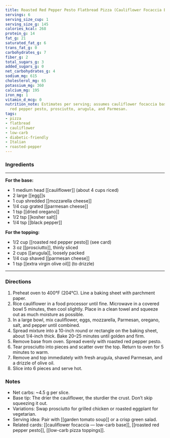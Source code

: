 ```yaml
---
title: Roasted Red Pepper Pesto Flatbread Pizza (Cauliflower Focaccia Base)
servings: 6
serving_size_cup: 1
serving_size_g: 145
calories_kcal: 268
protein_g: 14
fat_g: 21
saturated_fat_g: 6
trans_fat_g: 0
carbohydrates_g: 7
fiber_g: 2
total_sugars_g: 3
added_sugars_g: 0
net_carbohydrates_g: 4
sodium_mg: 615
cholesterol_mg: 65
potassium_mg: 360
calcium_mg: 195
iron_mg: 1
vitamin_d_mcg: 0
nutrition_note: Estimates per serving; assumes cauliflower focaccia base, roasted
  red pepper pesto, prosciutto, arugula, and Parmesan.
tags:
- pizza
- flatbread
- cauliflower
- low-carb
- diabetic-friendly
- Italian
- roasted-pepper
---
```

### Ingredients
---
**For the base:**  
- 1 medium head [[cauliflower]] (about 4 cups riced)  
- 2 large [[egg]]s  
- 1 cup shredded [[mozzarella cheese]]  
- 1/4 cup grated [[parmesan cheese]]  
- 1 tsp [[dried oregano]]  
- 1/2 tsp [[kosher salt]]  
- 1/4 tsp [[black pepper]]  

**For the topping:**  
- 1/2 cup [[roasted red pepper pesto]] (see card)  
- 3 oz [[prosciutto]], thinly sliced  
- 2 cups [[arugula]], loosely packed  
- 1/4 cup shaved [[parmesan cheese]]  
- 1 tsp [[extra virgin olive oil]] (to drizzle)  
---

### Directions
1. Preheat oven to 400°F (204°C). Line a baking sheet with parchment paper.  
2. Rice cauliflower in a food processor until fine. Microwave in a covered bowl 5 minutes, then cool slightly. Place in a clean towel and squeeze out as much moisture as possible.  
3. In a large bowl, mix cauliflower, eggs, mozzarella, Parmesan, oregano, salt, and pepper until combined.  
4. Spread mixture into a 10-inch round or rectangle on the baking sheet, about 1/4-inch thick. Bake 20–25 minutes until golden and firm.  
5. Remove base from oven. Spread evenly with roasted red pepper pesto.  
6. Tear prosciutto into pieces and scatter over the top. Return to oven for 5 minutes to warm.  
7. Remove and top immediately with fresh arugula, shaved Parmesan, and a drizzle of olive oil.  
8. Slice into 6 pieces and serve hot.  

### Notes
- Net carbs: ~4.5 g per slice.  
- Base tip: The drier the cauliflower, the sturdier the crust. Don’t skip squeezing it out.  
- Variations: Swap prosciutto for grilled chicken or roasted eggplant for vegetarian.  
- Serving idea: Pair with [[garden tomato soup]] or a crisp green salad.  
- Related cards: [[cauliflower focaccia — low-carb base]], [[roasted red pepper pesto]], [[low-carb pizza toppings]].  